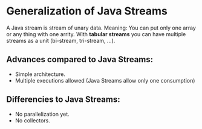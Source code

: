# Generalization of Java Streams

A Java stream is stream of unary data. Meaning: You can put only one array or any thing with one arrity. With **tabular streams** you can have multiple streams as a unit (bi-stream, tri-stream, ...).

## Advances compared to Java Streams:
- Simple architecture.
- Multiple executions allowed (Java Streams allow only one consumption)

## Differencies to Java Streams:
- No parallelization yet.
- No collectors.

